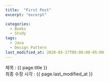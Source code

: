 ```yaml
---
title:  "First Post"
excerpt: "excerpt"

categories:
  - Books
  - Study
tags:
  - Java
  - Design Pattern
last_modified_at: 2020-03-17T08:06:00-05:00
---
```



제목 : {{ page.title }}  
최종 수정 시각 : {{ page.last_modified_at }}